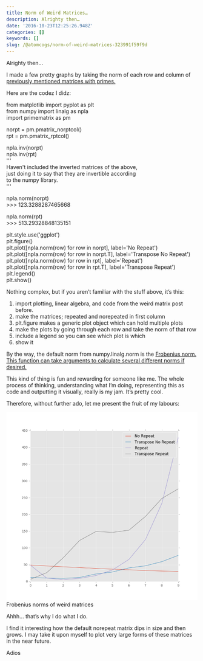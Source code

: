 ```yaml
---
title: Norm of Weird Matrices…
description: Alrighty then…
date: '2016-10-23T12:25:26.948Z'
categories: []
keywords: []
slug: /@atomcogs/norm-of-weird-matrices-323991f59f9d
---
```


Alrighty then…

I made a few pretty graphs by taking the norm of each row and column of [previously mentioned matrices with primes.](https://medium.com/@atomcogs/weird-matrix-with-a-row-of-primes-in-it-59a46496ba3e#.616wcy7ni)

Here are the codez I didz:

from matplotlib import pyplot as plt  
from numpy import linalg as npla  
import primematrix as pm

norpt = pm.pmatrix\_norptcol()  
rpt = pm.pmatrix\_rptcol()

npla.inv(norpt)  
npla.inv(rpt)  
'''  
Haven't included the inverted matrices of the above,  
just doing it to say that they are invertible according  
to the numpy library.  
'''

npla.norm(norpt)  
\>>> 123.3288287465668

npla.norm(rpt)  
\>>> 513.29328848135151

plt.style.use('ggplot')  
plt.figure()  
plt.plot(\[npla.norm(row) for row in norpt\], label='No Repeat')  
plt.plot(\[npla.norm(row) for row in norpt.T\], label='Transpose No Repeat')  
plt.plot(\[npla.norm(row) for row in rpt\], label='Repeat')  
plt.plot(\[npla.norm(row) for row in rpt.T\], label='Transpose Repeat')  
plt.legend()  
plt.show()

Nothing complex, but if you aren’t familiar with the stuff above, it’s this:

1.  import plotting, linear algebra, and code from the weird matrix post before.
2.  make the matrices; repeated and norepeated in first column
3.  plt.figure makes a generic plot object which can hold multiple plots
4.  make the plots by going through each row and take the norm of that row
5.  include a legend so you can see which plot is which
6.  show it

By the way, the default norm from numpy.linalg.norm is the [Frobenius norm.](https://en.wikipedia.org/wiki/Matrix_norm#Frobenius_norm) [This function can take arguments to calculate several different norms if desired.](https://docs.scipy.org/doc/numpy-1.10.4/reference/generated/numpy.linalg.norm.html)

This kind of thing is fun and rewarding for someone like me. The whole process of thinking, understanding what I’m doing, representing this as code and outputting it visually, really is my jam. It’s pretty cool.

Therefore, without further ado, let me present the fruit of my labours:

![Frobenius norms of weird matrices](img/1__21gcTNUA3vIQuXG__3UFbbg.png)
Frobenius norms of weird matrices

Ahhh… that’s why I do what I do.

I find it interesting how the default norepeat matrix dips in size and then grows. I may take it upon myself to plot very large forms of these matrices in the near future.

Adios